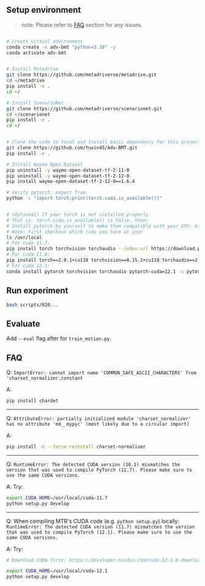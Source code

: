 ## Setup environment

> note: Please refer to [FAQ](#FAQ) section for any issues.



```bash

# Create virtual environment
conda create -n adv-bmt "python=3.10" -y
conda activate adv-bmt


# Install Metadrive
git clone https://github.com/metadriverse/metadrive.git
cd ~/metadrive
pip install -e .
cd ~/

# Install ScenarioNet
git clone https://github.com/metadriverse/scenarionet.git
cd ~/scenarionet
pip install -e .
cd ~/


# Clone the code to local and Install basic dependency for this project
git clone https://github.com/Yuxin45/Adv-BMT.git
pip install -e .

# Install Waymo Open Dataset
pip uninstall -y waymo-open-dataset-tf-2-11-0
pip uninstall -y waymo-open-dataset-tf-2-12-0
pip install waymo-open-dataset-tf-2-12-0==1.6.4

# Verify pytorch, expect True.
python -c "import torch;print(torch.cuda.is_available())"


# (Optional) If your torch is not installed properly.
# That is, torch.cuda.is_available() is False, then:
# Install pytorch by yourself to make them compatible with your GPU: https://pytorch.org/
# Note: First checkout which cuda you have at your 
ls /usr/local
# For cuda 11.7:
pip install torch torchvision torchaudio --index-url https://download.pytorch.org/whl/cu117
# For cuda 11.8:
pip install torch==2.0.1+cu118 torchvision==0.15.2+cu118 torchaudio==2.0.2 --index-url https://download.pytorch.org/whl/cu118
# For cuda 12.1:
conda install pytorch torchvision torchaudio pytorch-cuda=12.1 -c pytorch -c nvidia -y

```


## Run experiment

```bash
bash scripts/020...
```

## Evaluate
Add `--eval` flag after for `train_motion.py`.



## FAQ

Q: `ImportError: cannot import name 'COMMON_SAFE_ASCII_CHARACTERS' from 'charset_normalizer.constant`

A: 
```bash
pip install chardet
```

---

Q: `AttributeError: partially initialized module 'charset_normalizer' has no attribute 'md__mypyc' (most likely due to a circular import)`

A: 
```bash
pip install -U --force-reinstall charset-normalizer
```


---

Q: `RuntimeError: The detected CUDA version (10.1) mismatches the version that was used to compile
PyTorch (11.7). Please make sure to use the same CUDA versions.`

A: Try:
```bash
export CUDA_HOME=/usr/local/cuda-11.7
python setup.py develop
```

---


Q: When compiling MTR's CUDA code (e.g. `python setup.py`) locally: `RuntimeError: The detected CUDA version (11.7) mismatches the version that was used to compile
PyTorch (12.1). Please make sure to use the same CUDA versions.`

A: Try:
```bash
# Download CUDA first: https://developer.nvidia.com/cuda-12-1-0-download-archive

export CUDA_HOME=/usr/local/cuda-12.1
python setup.py develop
```